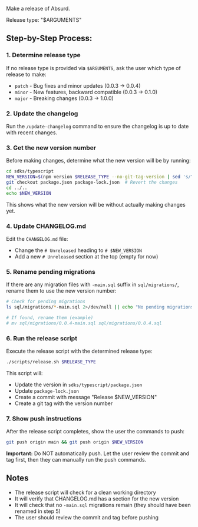 Make a release of Absurd.

Release type: "$ARGUMENTS"

## Step-by-Step Process:

### 1. Determine release type

If no release type is provided via `$ARGUMENTS`, ask the user which type of release to make:
- `patch` - Bug fixes and minor updates (0.0.3 -> 0.0.4)
- `minor` - New features, backward compatible (0.0.3 -> 0.1.0)
- `major` - Breaking changes (0.0.3 -> 1.0.0)

### 2. Update the changelog

Run the `/update-changelog` command to ensure the changelog is up to date with recent changes.

### 3. Get the new version number

Before making changes, determine what the new version will be by running:

```bash
cd sdks/typescript
NEW_VERSION=$(npm version $RELEASE_TYPE --no-git-tag-version | sed 's/^v//')
git checkout package.json package-lock.json  # Revert the changes
cd ../..
echo $NEW_VERSION
```

This shows what the new version will be without actually making changes yet.

### 4. Update CHANGELOG.md

Edit the `CHANGELOG.md` file:
- Change the `# Unreleased` heading to `# $NEW_VERSION`
- Add a new `# Unreleased` section at the top (empty for now)

### 5. Rename pending migrations

If there are any migration files with `-main.sql` suffix in `sql/migrations/`, rename them to use the new version number:

```bash
# Check for pending migrations
ls sql/migrations/*-main.sql 2>/dev/null || echo "No pending migrations"

# If found, rename them (example)
# mv sql/migrations/0.0.4-main.sql sql/migrations/0.0.4.sql
```

### 6. Run the release script

Execute the release script with the determined release type:

```bash
./scripts/release.sh $RELEASE_TYPE
```

This script will:
- Update the version in `sdks/typescript/package.json`
- Update `package-lock.json`
- Create a commit with message "Release $NEW_VERSION"
- Create a git tag with the version number

### 7. Show push instructions

After the release script completes, show the user the commands to push:

```bash
git push origin main && git push origin $NEW_VERSION
```

**Important:** Do NOT automatically push. Let the user review the commit and tag first, then they can manually run the push commands.

## Notes

- The release script will check for a clean working directory
- It will verify that CHANGELOG.md has a section for the new version
- It will check that no `-main.sql` migrations remain (they should have been renamed in step 5)
- The user should review the commit and tag before pushing
